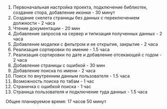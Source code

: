 1. Первоначальная настройка проекта, подключение библиотек, создание стора, добавление иконки - 30 минут
2. Создание скелета страницы без данных с переключением должности - 2 часа
3. Чтение документации - 20 мин
4. Добавление запросов на сервер и типизация полученных данных - 2 часа
5. Добавление модалки с фильтром и ее открытие, закрытие - 2 часа
6. Реализация сортировки по имение - 1.5 часа
7. Реализация сортировки по дате и добавление отсекающей с годом - 2 часа
8. Добавление страницы с ошибкой - 30 мин
9. Добавление поиска по имени - 2 часа
10. Поиск по внутренним данным пользователя - 1.5 часа
11. Возможность поиска по табам - 1 час
12. Страничка с ошибкой поиска - 1 час
13. Страница пользователя и подключение туда данных - 1.5 часа

Общее планируемое время: 17 часов 50 минут
